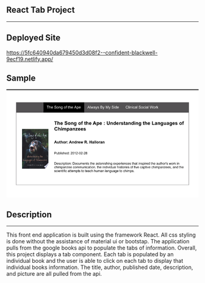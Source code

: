 ## React Tab Project
_______________

## Deployed Site
https://5fc640940da679450d3d08f2--confident-blackwell-9ecf19.netlify.app/

## Sample

![Home page](src/images/sample.png)

## Description
________________

This front end application is built using the framework React. All css styling is done without the assistance of material ui or bootstap. The application pulls from the google books api to populate the tabs of information. Overall,
this project displays a tab component. Each tab is populated by an individual book and the user is able to click on each tab to display that individual books information. The title, author, published date, description, and picture are all pulled from the api. 


